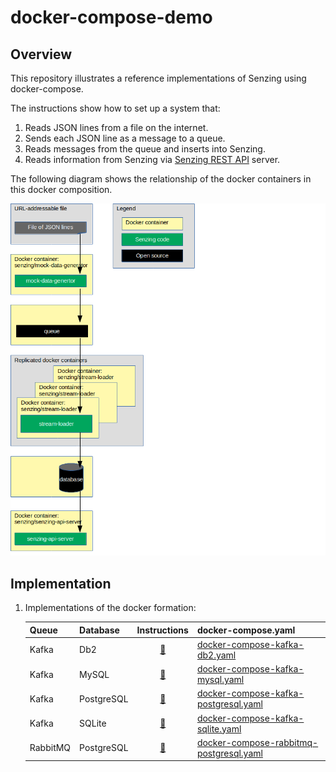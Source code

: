 # docker-compose-demo

## Overview

This repository illustrates a reference implementations of Senzing using docker-compose.

The instructions show how to set up a system that:

1. Reads JSON lines from a file on the internet.
1. Sends each JSON line as a message to a queue.
1. Reads messages from the queue and inserts into Senzing.
1. Reads information from Senzing via [Senzing REST API](https://github.com/Senzing/senzing-rest-api) server.

The following diagram shows the relationship of the docker containers in this docker composition.

![Image of architecture](docs/img-architecture/architecture.png)

## Implementation

1. Implementations of the docker formation:

    | Queue    | Database   | Instructions | docker-compose.yaml |
    |----------|------------|:------------:|---------------------|
    | Kafka    | Db2        | [:page_facing_up:](docs/docker-compose-kafka-db2/README.md) | [docker-compose-kafka-db2.yaml](docker-compose-kafka-db2.yaml) |
    | Kafka    | MySQL      | [:page_facing_up:](docs/docker-compose-kafka-mysql/README.md) | [docker-compose-kafka-mysql.yaml](docker-compose-kafka-mysql.yaml) |
    | Kafka    | PostgreSQL | [:page_facing_up:](docs/docker-compose-kafka-postgresql/README.md) | [docker-compose-kafka-postgresql.yaml](docker-compose-kafka-postgresql.yaml) |
    | Kafka    | SQLite     | [:page_facing_up:](docs/docker-compose-kafka-sqlite/README.md) | [docker-compose-kafka-sqlite.yaml](docker-compose-kafka-sqlite.yaml) |
    | RabbitMQ | PostgreSQL | [:page_facing_up:](docs/docker-compose-rabbitmq-postgresql/README.md) | [docker-compose-rabbitmq-postgresql.yaml](docker-compose-rabbitmq-postgresql.yaml) |
